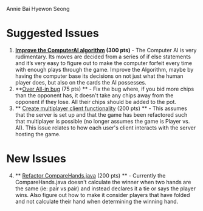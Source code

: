 Annie Bai  Hyewon Seong

Suggested Issues
=================

1. **[Improve the ComputerAI algorithm](https://github.com/ucsb-cs56-projects/cs56-games-poker/issues/55) (300 pts)** - The Computer AI is very rudimentary. Its moves are decided from a series of if else statements and it’s very easy to figure out to make the computer forfeit every time with enough plays through the game. Improve the Algorithm, maybe by having the computer base its decisions on not just what the human player does, but also on the cards the AI possesses.
2. **[Over All-in bug](https://github.com/ucsb-cs56-projects/cs56-games-poker/issues/74) (75 pts) ** - Fix the bug where, if you bid more chips than the opponent has, it doesn't take any chips away from the opponent if they lose. All their chips should be added to the pot.
3. ** [Create multiplayer client functionality](https://github.com/ucsb-cs56-projects/cs56-games-poker/issues/69) (200 pts) ** - This assumes that the server is set up and that the game has been refactored such that multiplayer is possible (no longer assumes the game is Player vs. AI). This issue relates to how each user's client interacts with the server hosting the game.

New Issues
==========

4. ** [Refactor CompareHands.java](https://github.com/ucsb-cs56-projects/cs56-games-poker/issues/83) (200 pts) ** - Currently the CompareHands.java doesn't calculate the winner when two hands are the same (ie: pair vs pair) and instead declares it a tie or says the player wins. Also figure out how to make it consider players that have folded and not calculate their hand when determining the winning hand.
